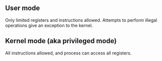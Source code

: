 ## User mode
Only limited registers and instructions allowed. Attempts to perform illegal operations give an exception to the kernel.

## Kernel mode (aka privileged mode)
All instructions allowed, and process can access all registers.